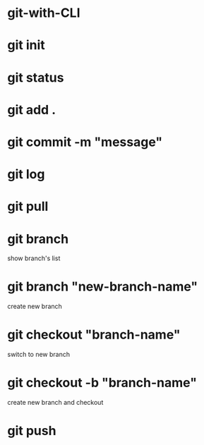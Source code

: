 # git-with-CLI

# git init
# git status
# git add .
# git commit -m "message"
# git log

# git pull
# git branch
show branch's list
# git branch "new-branch-name"
create new branch
# git checkout "branch-name"
switch to new branch
# git checkout -b "branch-name"
create new branch and checkout 
# git push